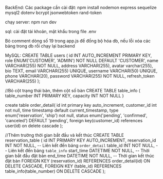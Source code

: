 BackEnd:
Các package cần cài đặt:
npm install nodemon express sequelize mysql2 dotenv bcrypt jsonwebtoken rand-token

chạy server:
npm run dev

sql: cài đặt tài khoản, mật khẩu trong file .env

Bỏ comment dòng số 19 trong app.js để đồng bộ hóa db, nếu lỗi xóa các bảng trong db rồi chạy lại backend

MySQL:
CREATE TABLE users (
id INT AUTO_INCREMENT PRIMARY KEY,
role ENUM('CUSTOMER', 'ADMIN') NOT NULL DEFAULT 'CUSTOMER',
name VARCHAR(255) NOT NULL,
address VARCHAR(255),
avatar varchar(255),
bio TEXT,
email VARCHAR(255) UNIQUE,
username VARCHAR(50) UNIQUE,
phone VARCHAR(20),
password VARCHAR(255) NOT NULL,
refresh_token VARCHAR(255)
);

//Bỏ cột trạng thái bàn, thêm cột số bàn
CREATE TABLE table_info (
table_number INT PRIMARY KEY,
capacity INT NOT NULL
)

create table order_detail(
id int primary key auto_increment,
customer_id int not null,
time timestamp default current_timestamp,
type enum('reservation', 'ship') not null,
status enum('pending', 'confirmed', 'canceled') DEFAULT 'pending',
foreign key(customer_id) references user(id) on delete cascade
);

//Thêm trường thời gian bắt đầu và kết thúc
CREATE TABLE reservation_table (
id INT PRIMARY KEY AUTO_INCREMENT,
reservation_id INT NOT NULL, -- Liên kết đến bảng `order_detail`
table_id INT NOT NULL, -- Liên kết đến bảng `table_info`
start_time DATETIME NOT NULL, -- Thời gian bắt đầu đặt bàn
end_time DATETIME NOT NULL, -- Thời gian kết thúc đặt bàn
FOREIGN KEY (reservation_id) REFERENCES order_detail(id) ON DELETE CASCADE,
FOREIGN KEY (table_id) REFERENCES table_info(table_number) ON DELETE CASCADE
);
